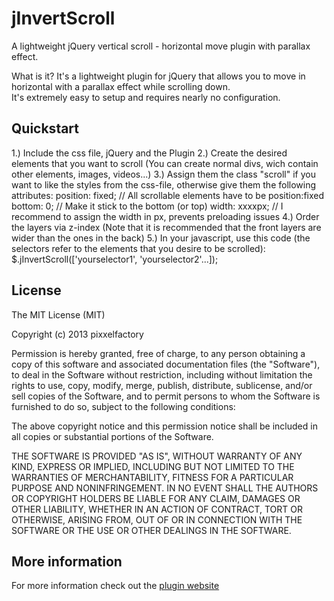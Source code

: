 jInvertScroll
=============

A lightweight jQuery vertical scroll - horizontal move plugin with parallax effect.

What is it?
It's a lightweight plugin for jQuery that allows you to move in horizontal with a parallax effect while scrolling down.<br/>
It's extremely easy to setup and requires nearly no configuration.

Quickstart
----------

1.) Include the css file, jQuery and the Plugin
2.) Create the desired elements that you want to scroll (You can create normal divs, wich contain other elements, images, videos...)
3.) Assign them the class "scroll" if you want to like the styles from the css-file, otherwise give them the following attributes:
    position: fixed;	// All scrollable elements have to be position:fixed
    bottom: 0;	// Make it stick to the bottom (or top)
    width: xxxxpx;	// I recommend to assign the width in px, prevents preloading issues
4.) Order the layers via z-index (Note that it is recommended that the front layers are wider than the ones in the back)
5.) In your javascript, use this code (the selectors refer to the elements that you desire to be scrolled):
    $.jInvertScroll(['yourselector1', 'yourselector2'...]);


License
-------

The MIT License (MIT)

Copyright (c) 2013 pixxelfactory

Permission is hereby granted, free of charge, to any person obtaining a copy
of this software and associated documentation files (the "Software"), to deal
in the Software without restriction, including without limitation the rights
to use, copy, modify, merge, publish, distribute, sublicense, and/or sell
copies of the Software, and to permit persons to whom the Software is
furnished to do so, subject to the following conditions:

The above copyright notice and this permission notice shall be included in
all copies or substantial portions of the Software.

THE SOFTWARE IS PROVIDED "AS IS", WITHOUT WARRANTY OF ANY KIND, EXPRESS OR
IMPLIED, INCLUDING BUT NOT LIMITED TO THE WARRANTIES OF MERCHANTABILITY,
FITNESS FOR A PARTICULAR PURPOSE AND NONINFRINGEMENT. IN NO EVENT SHALL THE
AUTHORS OR COPYRIGHT HOLDERS BE LIABLE FOR ANY CLAIM, DAMAGES OR OTHER
LIABILITY, WHETHER IN AN ACTION OF CONTRACT, TORT OR OTHERWISE, ARISING FROM,
OUT OF OR IN CONNECTION WITH THE SOFTWARE OR THE USE OR OTHER DEALINGS IN
THE SOFTWARE.


More information
----------------

For more information check out the [plugin website](http://www.pixxelfactory.net/jInvertScroll)